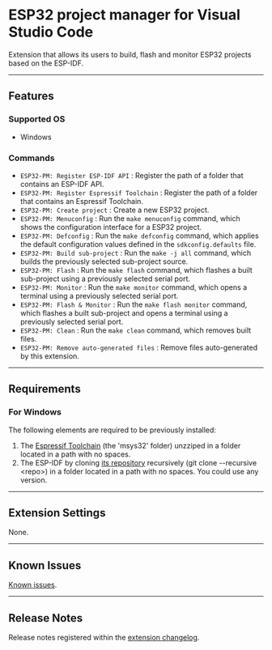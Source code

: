 # ESP32 project manager for Visual Studio Code

Extension that allows its users to build, flash and monitor ESP32 projects based on the ESP-IDF.

----------

## Features

### Supported OS

- Windows

### Commands

- `ESP32-PM: Register ESP-IDF API` : Register the path of a folder that contains an ESP-IDF API.
- `ESP32-PM: Register Espressif Toolchain` : Register the path of a folder that contains an Espressif Toolchain.
- `ESP32-PM: Create project` : Create a new ESP32 project.
- `ESP32-PM: Menuconfig` : Run the `make menuconfig` command, which shows the configuration interface for a ESP32 project.
- `ESP32-PM: Defconfig` : Run the `make defconfig` command, which applies the default configuration values defined in the `sdkconfig.defaults` file.
- `ESP32-PM: Build sub-project` : Run the `make -j all` command, which builds the previously selected sub-project source.
- `ESP32-PM: Flash` : Run the `make flash` command, which flashes a built sub-project using a previously selected serial port.
- `ESP32-PM: Monitor` : Run the `make monitor` command, which opens a terminal using a previously selected serial port.
- `ESP32-PM: Flash & Monitor` : Run the `make flash monitor` command, which flashes a built sub-project and opens a terminal using a previously selected serial port.
- `ESP32-PM: Clean` : Run the `make clean` command, which removes built files.
- `ESP32-PM: Remove auto-generated files` : Remove files auto-generated by this extension.

----------

## Requirements

### For Windows

The following elements are required to be previously installed:

1. The [Espressif Toolchain](https://dl.espressif.com/dl/esp32_win32_msys2_environment_and_toolchain-20190611.zip) (the 'msys32' folder) unzziped in a folder located in a path with no spaces.
2. The ESP-IDF by cloning [its repository](https://github.com/espressif/esp-idf) recursively (git clone --recursive \<repo\>) in a folder located in a path with no spaces. You could use any version.

----------

## Extension Settings

None.

----------

## Known Issues

[Known issues](https://github.com/mrverdant13/esp32-pm-vsc-extension/issues).

----------

## Release Notes

Release notes registered within the [extension changelog](https://github.com/mrverdant13/esp32-pm-vsc-extension/blob/master/CHANGELOG.md).